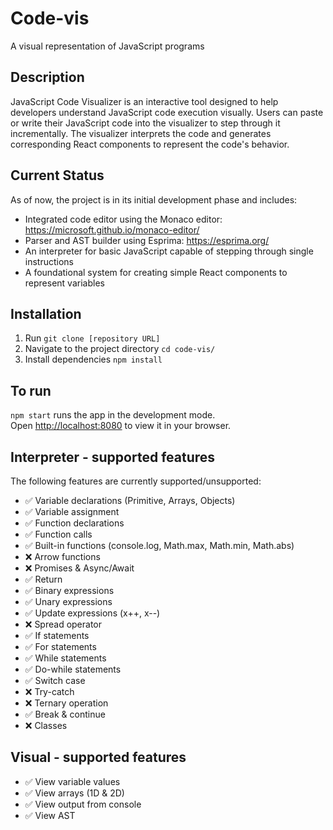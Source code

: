 # Code-vis
A visual representation of JavaScript programs

## Description
JavaScript Code Visualizer is an interactive tool designed to help developers understand JavaScript code execution visually. Users can paste or write their JavaScript code into the visualizer to step through it incrementally. The visualizer interprets the code and generates corresponding React components to represent the code's behavior.

## Current Status
As of now, the project is in its initial development phase and includes:
- Integrated code editor using the Monaco editor: https://microsoft.github.io/monaco-editor/
- Parser and AST builder using Esprima: https://esprima.org/
- An interpreter for basic JavaScript capable of stepping through single instructions
- A foundational system for creating simple React components to represent variables

## Installation
1. Run `git clone [repository URL]`
2. Navigate to the project directory `cd code-vis/`
3. Install dependencies `npm install`

## To run
`npm start` runs the app in the development mode.\
Open [http://localhost:8080](http://localhost:8080) to view it in your browser.

## Interpreter - supported features
The following features are currently supported/unsupported:
- ✅ Variable declarations (Primitive, Arrays, Objects)
- ✅ Variable assignment
- ✅ Function declarations
- ✅ Function calls
- ✅ Built-in functions (console.log, Math.max, Math.min, Math.abs)
- ❌ Arrow functions
- ❌ Promises & Async/Await
- ✅ Return
- ✅ Binary expressions
- ✅ Unary expressions
- ✅ Update expressions (x++, x--)
- ❌ Spread operator
- ✅ If statements
- ✅ For statements
- ✅ While statements
- ✅ Do-while statements
- ✅ Switch case
- ❌ Try-catch
- ❌ Ternary operation
- ✅ Break & continue
- ❌ Classes

## Visual - supported features
- ✅ View variable values
- ✅ View arrays (1D & 2D)
- ✅ View output from console
- ✅ View AST
